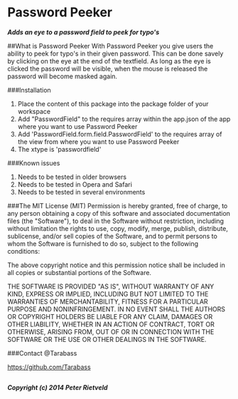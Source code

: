 # Password Peeker
__*Adds an eye to a password field to peek for typo's*__

##What is Password Peeker
With Password Peeker you give users the ability to peek for typo's in their given password. This can be done savely by clicking on the eye at the end of the textfield. As long as the eye is clicked the password will be visible, when the mouse is released the password will become masked again.

###Installation
1. Place the content of this package into the package folder of your workspace
2. Add "PasswordField" to the requires array within the app.json of the app where you want to use Password Peeker
3. Add 'PasswordField.form.field.PasswordField' to the requires array of the view from where you want to use Password Peeker
4. The xtype is 'passwordfield'

###Known issues
1. Needs to be tested in older browsers
2. Needs to be tested in Opera and Safari
3. Needs to be tested in several environments

###The MIT License (MIT)
Permission is hereby granted, free of charge, to any person obtaining a copy
of this software and associated documentation files (the "Software"), to deal
in the Software without restriction, including without limitation the rights
to use, copy, modify, merge, publish, distribute, sublicense, and/or sell
copies of the Software, and to permit persons to whom the Software is
furnished to do so, subject to the following conditions:

The above copyright notice and this permission notice shall be included in all
copies or substantial portions of the Software.

THE SOFTWARE IS PROVIDED "AS IS", WITHOUT WARRANTY OF ANY KIND, EXPRESS OR
IMPLIED, INCLUDING BUT NOT LIMITED TO THE WARRANTIES OF MERCHANTABILITY,
FITNESS FOR A PARTICULAR PURPOSE AND NONINFRINGEMENT. IN NO EVENT SHALL THE
AUTHORS OR COPYRIGHT HOLDERS BE LIABLE FOR ANY CLAIM, DAMAGES OR OTHER
LIABILITY, WHETHER IN AN ACTION OF CONTRACT, TORT OR OTHERWISE, ARISING FROM,
OUT OF OR IN CONNECTION WITH THE SOFTWARE OR THE USE OR OTHER DEALINGS IN THE
SOFTWARE.

###Contact
@Tarabass

https://github.com/Tarabass
##
***Copyright (c) 2014 Peter Rietveld***
